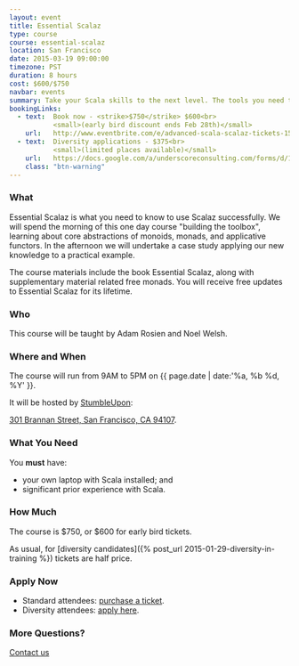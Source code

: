 ```yaml
---
layout: event
title: Essential Scalaz
type: course
course: essential-scalaz
location: San Francisco
date: 2015-03-19 09:00:00
timezone: PST
duration: 8 hours
cost: $600/$750
navbar: events
summary: Take your Scala skills to the next level. The tools you need to large scale Scala systems.
bookingLinks:
  - text:  Book now - <strike>$750</strike> $600<br>
           <small>(early bird discount ends Feb 28th)</small>
    url:   http://www.eventbrite.com/e/advanced-scala-scalaz-tickets-15509600633?aff=underscoreio
  - text:  Diversity applications - $375<br>
           <small>(limited places available)</small>
    url:   https://docs.google.com/a/underscoreconsulting.com/forms/d/1dyPrqPrhj0MIVsRR3rbxhl2ZrJc3yQ_0XIqJMoGo8iY/viewform
    class: "btn-warning"
---
```


### What

Essential Scalaz is what you need to know to use Scalaz successfully.
We will spend the morning of this one day course "building the toolbox",
learning about core abstractions of monoids, monads, and applicative functors.
In the afternoon we will undertake a case study
applying our new knowledge to a practical example.

The course materials include the book Essential Scalaz,
along with supplementary material related free monads.
You will receive free updates to Essential Scalaz for its lifetime.

### Who

This course will be taught by Adam Rosien and Noel Welsh.

### Where and When

The course will run from 9AM to 5PM on {{ page.date | date:'%a, %b %d, %Y' }}.

It will be hosted by [StumbleUpon](https://www.stumbleupon.com/):

[301 Brannan Street,
San Francisco, CA 94107](https://www.google.com/maps/place/StumbleUpon,+Inc./@37.781446,-122.392154,15z/data=!4m2!3m1!1s0x0:0x17a7202fca5a2cdd?sa=X&ei=SMz0VL-nJtHZatqGgLgJ&ved=0CHQQ_BIwDA).

### What You Need

You **must** have:

- your own laptop with Scala installed; and
- significant prior experience with Scala.

### How Much

The course is $750, or $600 for early bird tickets.

As usual, for [diversity candidates]({% post_url 2015-01-29-diversity-in-training %}) tickets are half price.

### Apply Now

- Standard attendees: [purchase a ticket](http://www.eventbrite.com/e/advanced-scala-scalaz-tickets-15509600633?aff=underscoreio).
- Diversity attendees: [apply here](https://docs.google.com/a/underscoreconsulting.com/forms/d/1dyPrqPrhj0MIVsRR3rbxhl2ZrJc3yQ_0XIqJMoGo8iY/viewform).

### More Questions?

[Contact us](/contact)
